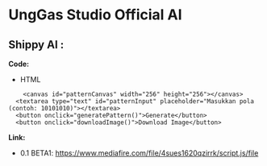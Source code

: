 # UngGas Studio Official AI

## Shippy AI :

**Code:**
- HTML
```
    <canvas id="patternCanvas" width="256" height="256"></canvas>
  <textarea type="text" id="patternInput" placeholder="Masukkan pola (contoh: 10101010)"></textarea>
  <button onclick="generatePattern()">Generate</button>
  <button onclick="downloadImage()">Download Image</button>
```

**Link:**
- 0.1 BETA1:
https://www.mediafire.com/file/4sues1620qzirrk/script.js/file
